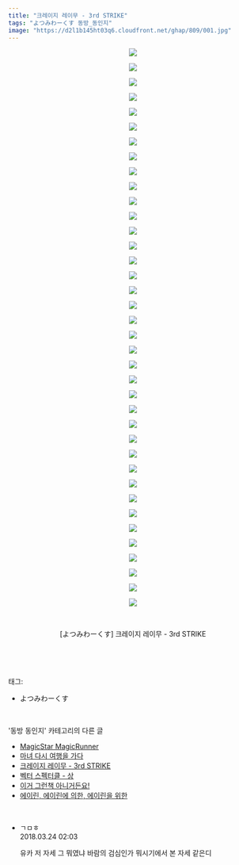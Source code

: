 ```yaml
---
title: "크레이지 레이무 - 3rd STRIKE"
tags: "よつみわーくす 동방_동인지"
image: "https://d2l1b145ht03q6.cloudfront.net/ghap/809/001.jpg"
---
```

<div class="article">
<p style="text-align: center; clear: none; float: none;"><img src="{{ site.imgserver1 }}/ghap/809/001.jpg"/></p>
<p style="text-align: center; clear: none; float: none;"><img src="{{ site.imgserver1 }}/ghap/809/002.jpg"/></p>
<p style="text-align: center; clear: none; float: none;"><img src="{{ site.imgserver1 }}/ghap/809/003.jpg"/></p>
<p style="text-align: center; clear: none; float: none;"><img src="{{ site.imgserver1 }}/ghap/809/004.jpg"/></p>
<p style="text-align: center; clear: none; float: none;"><img src="{{ site.imgserver1 }}/ghap/809/005.jpg"/></p>
<p style="text-align: center; clear: none; float: none;"><img src="{{ site.imgserver1 }}/ghap/809/006.jpg"/></p>
<p style="text-align: center; clear: none; float: none;"><img src="{{ site.imgserver1 }}/ghap/809/007.jpg"/></p>
<p style="text-align: center; clear: none; float: none;"><img src="{{ site.imgserver1 }}/ghap/809/008.jpg"/></p>
<p style="text-align: center; clear: none; float: none;"><img src="{{ site.imgserver1 }}/ghap/809/009.jpg"/></p>
<p style="text-align: center; clear: none; float: none;"><img src="{{ site.imgserver1 }}/ghap/809/010.jpg"/></p>
<p style="text-align: center; clear: none; float: none;"><img src="{{ site.imgserver1 }}/ghap/809/011.jpg"/></p>
<p style="text-align: center; clear: none; float: none;"><img src="{{ site.imgserver1 }}/ghap/809/012.jpg"/></p>
<p style="text-align: center; clear: none; float: none;"><img src="{{ site.imgserver1 }}/ghap/809/013.jpg"/></p>
<p style="text-align: center; clear: none; float: none;"><img src="{{ site.imgserver1 }}/ghap/809/014.jpg"/></p>
<p style="text-align: center; clear: none; float: none;"><img src="{{ site.imgserver1 }}/ghap/809/015.jpg"/></p>
<p style="text-align: center; clear: none; float: none;"><img src="{{ site.imgserver1 }}/ghap/809/016.jpg"/></p>
<p style="text-align: center; clear: none; float: none;"><img src="{{ site.imgserver1 }}/ghap/809/017.jpg"/></p>
<p style="text-align: center; clear: none; float: none;"><img src="{{ site.imgserver1 }}/ghap/809/018.jpg"/></p>
<p style="text-align: center; clear: none; float: none;"><img src="{{ site.imgserver1 }}/ghap/809/019.jpg"/></p>
<p style="text-align: center; clear: none; float: none;"><img src="{{ site.imgserver1 }}/ghap/809/020.jpg"/></p>
<p style="text-align: center; clear: none; float: none;"><img src="{{ site.imgserver1 }}/ghap/809/021.jpg"/></p>
<p style="text-align: center; clear: none; float: none;"><img src="{{ site.imgserver1 }}/ghap/809/022.jpg"/></p>
<p style="text-align: center; clear: none; float: none;"><img src="{{ site.imgserver1 }}/ghap/809/023.jpg"/></p>
<p style="text-align: center; clear: none; float: none;"><img src="{{ site.imgserver1 }}/ghap/809/024.jpg"/></p>
<p style="text-align: center; clear: none; float: none;"><img src="{{ site.imgserver1 }}/ghap/809/025.jpg"/></p>
<p style="text-align: center; clear: none; float: none;"><img src="{{ site.imgserver1 }}/ghap/809/026.jpg"/></p>
<p style="text-align: center; clear: none; float: none;"><img src="{{ site.imgserver1 }}/ghap/809/027.jpg"/></p>
<p style="text-align: center; clear: none; float: none;"><img src="{{ site.imgserver1 }}/ghap/809/028.jpg"/></p>
<p style="text-align: center; clear: none; float: none;"><img src="{{ site.imgserver1 }}/ghap/809/029.jpg"/></p>
<p style="text-align: center; clear: none; float: none;"><img src="{{ site.imgserver1 }}/ghap/809/030.jpg"/></p>
<p style="text-align: center; clear: none; float: none;"><img src="{{ site.imgserver1 }}/ghap/809/031.jpg"/></p>
<p style="text-align: center; clear: none; float: none;"><img src="{{ site.imgserver1 }}/ghap/809/032.jpg"/></p>
<p style="text-align: center; clear: none; float: none;"><img src="{{ site.imgserver1 }}/ghap/809/033.jpg"/></p>
<p style="text-align: center; clear: none; float: none;"><img src="{{ site.imgserver1 }}/ghap/809/034.jpg"/></p>
<p style="text-align: center; clear: none; float: none;"><img src="{{ site.imgserver1 }}/ghap/809/035.jpg"/></p>
<p style="text-align: center; clear: none; float: none;"><img src="{{ site.imgserver1 }}/ghap/809/036.jpg"/></p>
<p style="text-align: center; clear: none; float: none;"><img src="{{ site.imgserver1 }}/ghap/809/037.jpg"/></p>
<p style="text-align: center; clear: none; float: none;"><img src="{{ site.imgserver1 }}/ghap/809/038.jpg"/></p>
<p style="text-align: center; clear: none; float: none;"><br/></p>
<p style="text-align: center; clear: none; float: none;">[よつみわーくす] 크레이지 레이무 - 3rd STRIKE</p>
<p><br/></p>
</div><br/>
<div class="tagTrail">
<p>태그: </p>
<ul>
<li>よつみわーくす</li>
</ul>
</div><br/>
<div class="another">
<p>'동방 동인지' 카테고리의 다른 글</p>
<ul>
<li><a href="/ghap_811">MagicStar MagicRunner</a></li>
<li><a href="/ghap_810">마녀 다시 여행을 가다</a></li>
<li><a href="/ghap_809">크레이지 레이무 - 3rd STRIKE</a></li>
<li><a href="/ghap_808">벡터 스펙터클 - 상</a></li>
<li><a href="/ghap_807">이거 그런책 아니거든요!</a></li>
<li><a href="/ghap_806">에이린, 에이린에 의한, 에이린을 위한</a></li>
</ul>
</div><br/>
<div class="cb_module cb_fluid">
<div class="cb_wrt cb_profile">
<div class="comment">
<ul>
<li class="cb_thumb_off" id="comment15225661">
<div class="cb_comment_area">
<div class="cb_info_area">
<div class="cb_section">
<span class="cb_nick_name">ㄱㅁㅎ</span>
</div>
<div class="cb_section">
<span class="cb_date">2018.03.24 02:03 </span>
</div>
</div>
<div class="cb_dsc_comment">
<p class="cb_dsc">
											유카 저 자세 그 뭐였냐 바람의 검심인가 뭐시기에서 본 자세 같은디
										</p>
</div>
</div></li>
</ul>
</div>
</div><!-- commentList close -->
</div><br/>
